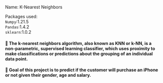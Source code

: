 Name: K-Nearest Neighbors 

Packages used:<br>
`Numpy`:1.21.5<br>
`Pandas`:1.4.2<br>
`sklearn`:1.0.2<br>

#### 📌 The k-nearest neighbors algorithm, also known as KNN or k-NN, is a non-parametric, supervised learning classifier, which uses proximity to make classifications or predictions about the grouping of an individual data point.

#### 📌 Goal of this project is to predict if the customer will purchase an iPhone or not given their gender, age and salary.

